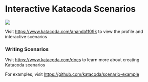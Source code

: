 # Interactive Katacoda Scenarios

[![](http://shields.katacoda.com/katacoda/ananda1109k/count.svg)](https://www.katacoda.com/ananda1109k "Get your profile on Katacoda.com")

Visit https://www.katacoda.com/ananda1109k to view the profile and interactive scenarios

### Writing Scenarios
Visit https://www.katacoda.com/docs to learn more about creating Katacoda scenarios

For examples, visit https://github.com/katacoda/scenario-example
